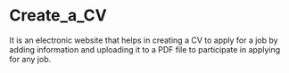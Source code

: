 # Create_a_CV
It is an electronic website that helps in creating a CV to apply for a job by adding information and uploading it to a PDF file to participate in applying for any job.
